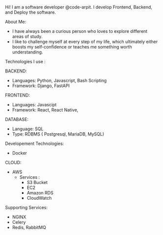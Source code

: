 Hi! I am a software developer @code-arpit. I develop Frontend, Backend, and Deploy the software.

About Me:
  - I have always been a curious person who loves to explore different areas of study. 
  - I like to challenge myself at every step of my life, which ultimately either boosts my self-confidence or teaches me something worth understanding.

Technologies I use :

  BACKEND:
  - Languages: Python, Javascript, Bash Scripting 
  - Framework: Django, FastAPI
  
  FRONTEND:
  - Languages: Javascipt 
  - Framework: React, React Native, 
  
  DATABASE:
  - Language: SQL
  - Type: RDBMS ( Postgresql, MariaDB, MySQL)
  
  Developement Technologies: 
  - Docker
  
  CLOUD:
  - AWS 
    - Services :
       - S3 Bucket
       - EC2
       - Amazon RDS
       - CloudWatch
  
  Supporting Services:
  - NGINX
  - Celery
  - Redis, RabbitMQ
